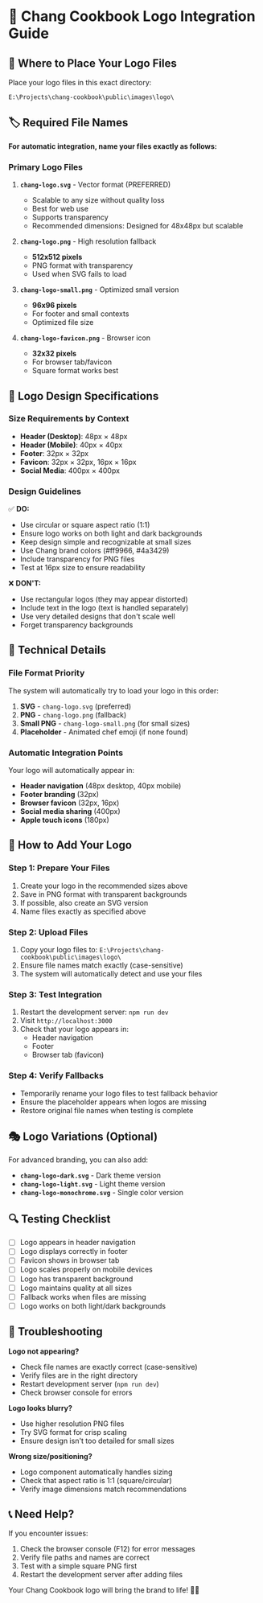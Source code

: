# 🎨 Chang Cookbook Logo Integration Guide

## 📁 Where to Place Your Logo Files

Place your logo files in this exact directory:
```
E:\Projects\chang-cookbook\public\images\logo\
```

## 🏷️ Required File Names

**For automatic integration, name your files exactly as follows:**

### Primary Logo Files
1. **`chang-logo.svg`** - Vector format (PREFERRED)
   - Scalable to any size without quality loss
   - Best for web use
   - Supports transparency
   - Recommended dimensions: Designed for 48x48px but scalable

2. **`chang-logo.png`** - High resolution fallback  
   - **512x512 pixels** 
   - PNG format with transparency
   - Used when SVG fails to load

3. **`chang-logo-small.png`** - Optimized small version
   - **96x96 pixels**
   - For footer and small contexts
   - Optimized file size

4. **`chang-logo-favicon.png`** - Browser icon
   - **32x32 pixels** 
   - For browser tab/favicon
   - Square format works best

## 📐 Logo Design Specifications

### Size Requirements by Context
- **Header (Desktop)**: 48px × 48px
- **Header (Mobile)**: 40px × 40px  
- **Footer**: 32px × 32px
- **Favicon**: 32px × 32px, 16px × 16px
- **Social Media**: 400px × 400px

### Design Guidelines
✅ **DO:**
- Use circular or square aspect ratio (1:1)
- Ensure logo works on both light and dark backgrounds
- Keep design simple and recognizable at small sizes
- Use Chang brand colors (#ff9966, #4a3429)
- Include transparency for PNG files
- Test at 16px size to ensure readability

❌ **DON'T:**
- Use rectangular logos (they may appear distorted)
- Include text in the logo (text is handled separately)
- Use very detailed designs that don't scale well
- Forget transparency backgrounds

## 🔧 Technical Details

### File Format Priority
The system will automatically try to load your logo in this order:
1. **SVG** - `chang-logo.svg` (preferred)
2. **PNG** - `chang-logo.png` (fallback)
3. **Small PNG** - `chang-logo-small.png` (for small sizes)
4. **Placeholder** - Animated chef emoji (if none found)

### Automatic Integration Points
Your logo will automatically appear in:
- **Header navigation** (48px desktop, 40px mobile)
- **Footer branding** (32px)
- **Browser favicon** (32px, 16px)
- **Social media sharing** (400px)
- **Apple touch icons** (180px)

## 🚀 How to Add Your Logo

### Step 1: Prepare Your Files
1. Create your logo in the recommended sizes above
2. Save in PNG format with transparent backgrounds
3. If possible, also create an SVG version
4. Name files exactly as specified above

### Step 2: Upload Files
1. Copy your logo files to: `E:\Projects\chang-cookbook\public\images\logo\`
2. Ensure file names match exactly (case-sensitive)
3. The system will automatically detect and use your files

### Step 3: Test Integration
1. Restart the development server: `npm run dev`
2. Visit `http://localhost:3000` 
3. Check that your logo appears in:
   - Header navigation
   - Footer
   - Browser tab (favicon)

### Step 4: Verify Fallbacks
- Temporarily rename your logo files to test fallback behavior
- Ensure the placeholder appears when logos are missing
- Restore original file names when testing is complete

## 🎭 Logo Variations (Optional)

For advanced branding, you can also add:
- **`chang-logo-dark.svg`** - Dark theme version
- **`chang-logo-light.svg`** - Light theme version  
- **`chang-logo-monochrome.svg`** - Single color version

## 🔍 Testing Checklist

- [ ] Logo appears in header navigation
- [ ] Logo displays correctly in footer
- [ ] Favicon shows in browser tab
- [ ] Logo scales properly on mobile devices
- [ ] Logo has transparent background
- [ ] Logo maintains quality at all sizes
- [ ] Fallback works when files are missing
- [ ] Logo works on both light/dark backgrounds

## 🐛 Troubleshooting

**Logo not appearing?**
- Check file names are exactly correct (case-sensitive)
- Verify files are in the right directory
- Restart development server (`npm run dev`)
- Check browser console for errors

**Logo looks blurry?**
- Use higher resolution PNG files
- Try SVG format for crisp scaling
- Ensure design isn't too detailed for small sizes

**Wrong size/positioning?**
- Logo component automatically handles sizing
- Check that aspect ratio is 1:1 (square/circular)
- Verify image dimensions match recommendations

## 📞 Need Help?

If you encounter issues:
1. Check the browser console (F12) for error messages
2. Verify file paths and names are correct
3. Test with a simple square PNG first
4. Restart the development server after adding files

Your Chang Cookbook logo will bring the brand to life! 🍳✨